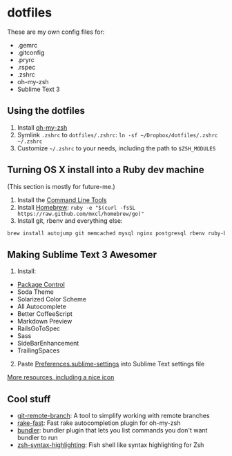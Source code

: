dotfiles
========

These are my own config files for:

- .gemrc
- .gitconfig
- .pryrc
- .rspec
- .zshrc
- oh-my-zsh
- Sublime Text 3

Using the dotfiles
------------------

1. Install [oh-my-zsh](https://github.com/robbyrussell/oh-my-zsh)
2. Symlink `.zshrc` to `dotfiles/.zshrc`: `ln -sf ~/Dropbox/dotfiles/.zshrc ~/.zshrc`
3. Customize `~/.zshrc` to your needs, including the path to `$ZSH_MODULES`

Turning OS X install into a Ruby dev machine
--------------------------------------------

(This section is mostly for future-me.)

1. Install the [Command Line Tools](https://developer.apple.com/downloads)
2. Install [Homebrew](http://brew.sh): `ruby -e "$(curl -fsSL https://raw.github.com/mxcl/homebrew/go)"`
3. Install git, rbenv and everything else:

  ```bash
  brew install autojump git memcached mysql nginx postgresql rbenv ruby-build redis
  ```

Making Sublime Text 3 Awesomer
------------------------------

1. Install:
  - [Package Control](https://sublime.wbond.net/installation)
  - Soda Theme
  - Solarized Color Scheme
  - All Autocomplete
  - Better CoffeeScript
  - Markdown Preview
  - RailsGoToSpec
  - Sass
  - SideBarEnhancement
  - TrailingSpaces
2. Paste [Preferences.sublime-settings](https://github.com/KevinBongart/dotfiles/blob/master/Preferences.sublime-settings) into Sublime Text settings file

[More resources, including a nice icon](http://blog.alexmaccaw.com/sublime-text)

Cool stuff
----------

- [git-remote-branch](https://github.com/webmat/git_remote_branch): A tool to simplify working with remote branches
- [rake-fast](https://github.com/KevinBongart/rake-fast): Fast rake autocompletion plugin for oh-my-zsh
- [bundler](https://github.com/KevinBongart/bundler): bundler plugin that lets you list commands you don't want bundler to run
- [zsh-syntax-highlighting](https://github.com/zsh-users/zsh-syntax-highlighting): Fish shell like syntax highlighting for Zsh

